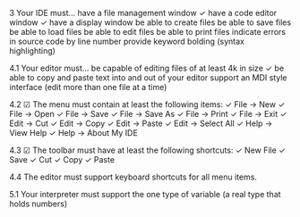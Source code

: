 3		Your IDE must...
			have a file management window 
	 ✓		have a code editor window 
	 ✓		have a display window 
			be able to create files
			be able to save files
			be able to load files
			be able to edit files
			be able to print files
			indicate errors in source code by line number
			provide keyword bolding (syntax highlighting)

4.1		Your editor must...
			be capable of editing files of at least 4k in size
	 ✓		be able to copy and paste text into and out of your editor
			support an MDI style interface (edit more than one file at a time)

4.2	 ☑	The menu must contain at least the following items:
	 ✓		File -> New
	 ✓		File -> Open
	 ✓		File -> Save
	 ✓		File -> Save As
	 ✓		File -> Print
	 ✓		File -> Exit
	 ✓		Edit -> Cut
	 ✓		Edit -> Copy
	 ✓		Edit -> Paste
	 ✓		Edit -> Select All
	 ✓		Help -> View Help
	 ✓		Help -> About My IDE

4.3	 ☑	The toolbar must have at least the following shortcuts:
	 ✓		New File
	 ✓		Save
	 ✓		Cut
	 ✓		Copy
	 ✓		Paste

4.4 	The editor must support keyboard shortcuts for all menu items.

5.1		Your interpreter must support the one type of variable (a real type that holds numbers)
		
